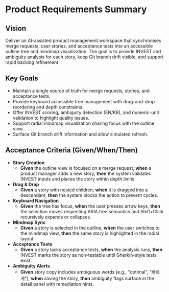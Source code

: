 # Product Requirements Summary

## Vision

Deliver an AI-assisted product management workspace that synchronises merge requests, user stories, and acceptance tests into an accessible outline tree and mindmap visualization. The goal is to provide INVEST and ambiguity analysis for each story, keep Git branch drift visible, and support rapid backlog refinement.

## Key Goals

- Maintain a single source of truth for merge requests, stories, and acceptance tests.
- Provide keyboard accessible tree management with drag-and-drop reordering and depth constraints.
- Offer INVEST scoring, ambiguity detection (EN/KR), and numeric-unit validation to highlight quality issues.
- Support radial mindmap visualization sharing focus with the outline view.
- Surface Git branch drift information and allow simulated refresh.

## Acceptance Criteria (Given/When/Then)

- **Story Creation**
  - **Given** the outline view is focused on a merge request, **when** a product manager adds a new story, **then** the system validates INVEST inputs and places the story within depth limits.
- **Drag & Drop**
  - **Given** a story with nested children, **when** it is dragged into a descendant, **then** the system blocks the action to prevent cycles.
- **Keyboard Navigation**
  - **Given** the tree has focus, **when** the user presses arrow keys, **then** the selection moves respecting ARIA tree semantics and Shift+Click recursively expands or collapses.
- **Mindmap Sync**
  - **Given** a story is selected in the outline, **when** the user switches to the mindmap view, **then** the same story is highlighted in the radial layout.
- **Acceptance Tests**
  - **Given** a story lacks acceptance tests, **when** the analysis runs, **then** INVEST marks the story as non-testable until Gherkin-style tests exist.
- **Ambiguity Alerts**
  - **Given** story copy includes ambiguous words (e.g., "optimal", "빠르게"), **when** saving the story, **then** ambiguity flags surface in the detail panel with remediation hints.
